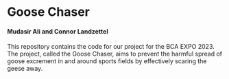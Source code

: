 # Goose Chaser
#### Mudasir Ali and Connor Landzettel

This repository contains the code for our project for the BCA EXPO 2023. The project, called the Goose Chaser, aims to prevent the harmful spread of goose excrement in and around sports fields by effectively scaring the geese away.